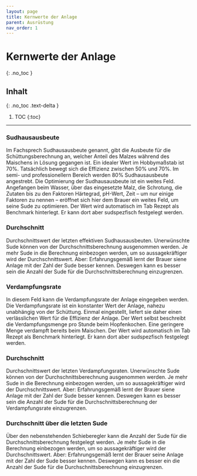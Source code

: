 ```yaml
---
layout: page
title: Kernwerte der Anlage
parent: Ausrüstung
nav_order: 1
---
```


# Kernwerte der Anlage
{: .no_toc }

## Inhalt
{: .no_toc .text-delta }

1. TOC
{:toc}

---

### Sudhausausbeute 
Im Fachsprech Sudhausausbeute genannt, gibt die Ausbeute für die Schüttungsberechnung an, welcher Anteil des Malzes während des Maischens in Lösung gegangen ist.
Ein idealer Wert im Hobbymaßstab ist 70%. Tatsächlich bewegt sich die Effizienz zwischen 50% und 70%. Im semi- und professionellern Bereich werden 80% Sudhausausbeute angestrebt.
Die Optimierung der Sudhausausbeute ist ein weites Feld. Angefangen beim Wasser, über das eingesetzte Malz, die Schrotung, die Zutaten bis zu den Faktoren Härtegrad, pH-Wert, Zeit – um nur einige Faktoren zu nennen – eröffnet sich hier dem Brauer ein weites Feld, um seine Sude zu optimieren.
Der Wert wird automatisch im Tab Rezept als Benchmark hinterlegt. Er kann dort aber sudspezfisch festgelegt werden.

### Durchschnitt
Durchschnittswert der letzten effektiven Sudhausausbeuten. Unerwünschte Sude können von der Durchschnittsberechnung ausgenommen werden.
Je mehr Sude in die Berechnung einbezogen werden, um so aussagekräftiger wird der Durchschnittswert.
Aber: Erfahrungsgemäß lernt der Brauer siene Anlage mit der Zahl der Sude besser kennen. Deswegen kann es besser sein die Anzahl der Sude für die Durchschnittsberechnung einzugrenzen.

### Verdampfungsrate
In diesem Feld kann die Verdampfungsrate der Anlage eingegeben werden.
Die Verdampfungsrate ist ein konstanter Wert der Anlage, nahezu unabhängig von der Schüttung. Einmal eingestellt, liefert sie daher einen verlässlichen Wert für die Effizienz der Anlage.
Der Wert selbst beschreibt die Verdampfungsmenge pro Stunde beim Hopfenkochen. Eine geringere Menge verdampft bereits beim Maischen.
Der Wert wird automatisch im Tab Rezept als Benchmark hinterlegt. Er kann dort aber sudspezfisch festgelegt werden.

### Durchschnitt
Durchschnittswert der letzten Verdampfungsraten. Unerwünschte Sude können von der Durchschnittsberechnung ausgenommen werden.
Je mehr Sude in die Berechnung einbezogen werden, um so aussagekräftiger wird der Durchschnittswert.
Aber: Erfahrungsgemäß lernt der Brauer siene Anlage mit der Zahl der Sude besser kennen. Deswegen kann es besser sein die Anzahl der Sude für die Durchschnittsberechnung der Verdampfungsrate einzugrenzen.

### Durchschnitt über die letzten Sude
Über den nebenstehenden Schieberegler kann die Anzahl der Sude für die Durchschnittsberechnung festgelegt werden.
Je mehr Sude in die Berechnung einbezogen werden, um so aussagekräftiger wird der Durchschnittswert.
Aber: Erfahrungsgemäß lernt der Brauer seine Anlage mit der Zahl der Sude besser kennen. Deswegen kann es besser ein die Anzahl der Sude für die Durchschnittsberechnung einzugrenzen.